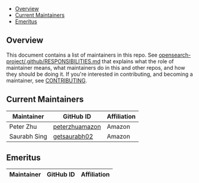 - [Overview](#overview)
- [Current Maintainers](#current-maintainers)
- [Emeritus](#emeritus)

## Overview

This document contains a list of maintainers in this repo. See [opensearch-project/.github/RESPONSIBILITIES.md](https://github.com/opensearch-project/.github/blob/main/RESPONSIBILITIES.md#maintainer-responsibilities) that explains what the role of maintainer means, what maintainers do in this and other repos, and how they should be doing it. If you're interested in contributing, and becoming a maintainer, see [CONTRIBUTING](CONTRIBUTING.md).

## Current Maintainers

| Maintainer         | GitHub ID                                                 | Affiliation |
| ------------------ | --------------------------------------------------------- | ----------- |
| Peter Zhu          | [peterzhuamazon](https://github.com/peterzhuamazon)       | Amazon      |
| Saurabh Sing       | [getsaurabh02](https://github.com/getsaurabh02)           | Amazon      |

## Emeritus

| Maintainer         | GitHub ID                                                 | Affiliation |
| ------------------ | --------------------------------------------------------- | ----------- |
